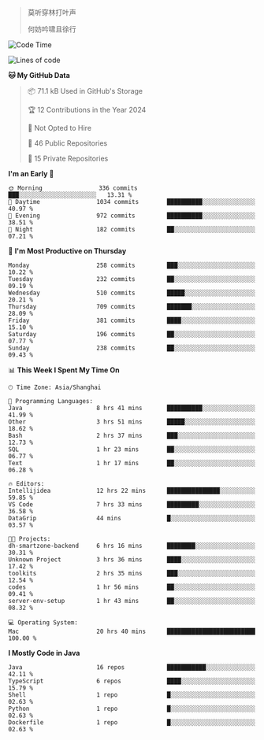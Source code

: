> 莫听穿林打叶声
> 
> 何妨吟啸且徐行

<!-- ![Github Stats](https://github-readme-stats.vercel.app/api?username=catch6&count_private=true&show_icons=true&theme=gruvbox) -->

<!-- ![Top Langs](https://github-readme-stats.vercel.app/api/top-langs/?username=catch6&layout=compact) -->

<!--START_SECTION:waka-->
![Code Time](http://img.shields.io/badge/Code%20Time-898%20hrs%2059%20mins-blue)

![Lines of code](https://img.shields.io/badge/From%20Hello%20World%20I%27ve%20Written-9.3%20million%20lines%20of%20code-blue)

**🐱 My GitHub Data** 

> 📦 71.1 kB Used in GitHub's Storage 
 > 
> 🏆 12 Contributions in the Year 2024
 > 
> 🚫 Not Opted to Hire
 > 
> 📜 46 Public Repositories 
 > 
> 🔑 15 Private Repositories 
 > 
**I'm an Early 🐤** 

```text
🌞 Morning                336 commits         ███░░░░░░░░░░░░░░░░░░░░░░   13.31 % 
🌆 Daytime                1034 commits        ██████████░░░░░░░░░░░░░░░   40.97 % 
🌃 Evening                972 commits         ██████████░░░░░░░░░░░░░░░   38.51 % 
🌙 Night                  182 commits         ██░░░░░░░░░░░░░░░░░░░░░░░   07.21 % 
```
📅 **I'm Most Productive on Thursday** 

```text
Monday                   258 commits         ███░░░░░░░░░░░░░░░░░░░░░░   10.22 % 
Tuesday                  232 commits         ██░░░░░░░░░░░░░░░░░░░░░░░   09.19 % 
Wednesday                510 commits         █████░░░░░░░░░░░░░░░░░░░░   20.21 % 
Thursday                 709 commits         ███████░░░░░░░░░░░░░░░░░░   28.09 % 
Friday                   381 commits         ████░░░░░░░░░░░░░░░░░░░░░   15.10 % 
Saturday                 196 commits         ██░░░░░░░░░░░░░░░░░░░░░░░   07.77 % 
Sunday                   238 commits         ██░░░░░░░░░░░░░░░░░░░░░░░   09.43 % 
```


📊 **This Week I Spent My Time On** 

```text
🕑︎ Time Zone: Asia/Shanghai

💬 Programming Languages: 
Java                     8 hrs 41 mins       ██████████░░░░░░░░░░░░░░░   41.99 % 
Other                    3 hrs 51 mins       █████░░░░░░░░░░░░░░░░░░░░   18.62 % 
Bash                     2 hrs 37 mins       ███░░░░░░░░░░░░░░░░░░░░░░   12.73 % 
SQL                      1 hr 23 mins        ██░░░░░░░░░░░░░░░░░░░░░░░   06.77 % 
Text                     1 hr 17 mins        ██░░░░░░░░░░░░░░░░░░░░░░░   06.28 % 

🔥 Editors: 
Intellijidea             12 hrs 22 mins      ███████████████░░░░░░░░░░   59.85 % 
VS Code                  7 hrs 33 mins       █████████░░░░░░░░░░░░░░░░   36.58 % 
DataGrip                 44 mins             █░░░░░░░░░░░░░░░░░░░░░░░░   03.57 % 

🐱‍💻 Projects: 
dh-smartzone-backend     6 hrs 16 mins       ████████░░░░░░░░░░░░░░░░░   30.31 % 
Unknown Project          3 hrs 36 mins       ████░░░░░░░░░░░░░░░░░░░░░   17.42 % 
toolkits                 2 hrs 35 mins       ███░░░░░░░░░░░░░░░░░░░░░░   12.54 % 
codes                    1 hr 56 mins        ██░░░░░░░░░░░░░░░░░░░░░░░   09.41 % 
server-env-setup         1 hr 43 mins        ██░░░░░░░░░░░░░░░░░░░░░░░   08.32 % 

💻 Operating System: 
Mac                      20 hrs 40 mins      █████████████████████████   100.00 % 
```

**I Mostly Code in Java** 

```text
Java                     16 repos            ███████████░░░░░░░░░░░░░░   42.11 % 
TypeScript               6 repos             ████░░░░░░░░░░░░░░░░░░░░░   15.79 % 
Shell                    1 repo              █░░░░░░░░░░░░░░░░░░░░░░░░   02.63 % 
Python                   1 repo              █░░░░░░░░░░░░░░░░░░░░░░░░   02.63 % 
Dockerfile               1 repo              █░░░░░░░░░░░░░░░░░░░░░░░░   02.63 % 
```




<!--END_SECTION:waka-->
